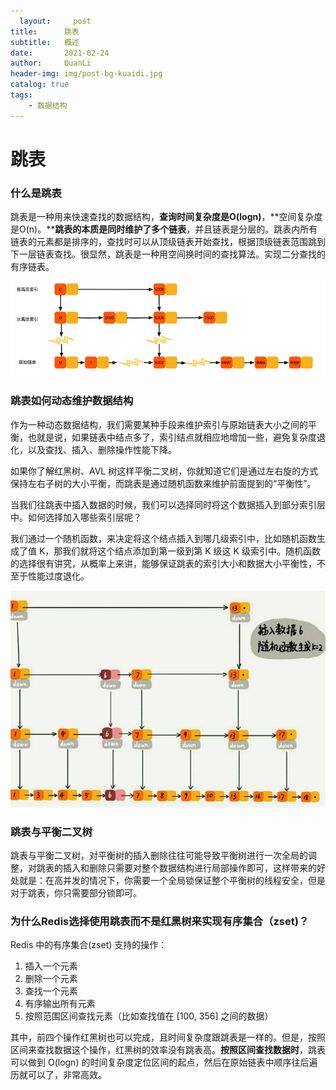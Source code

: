 ```yaml
---
  layout:     post
title:      跳表
subtitle:   概述
date:       2021-02-24
author:     QuanLi
header-img: img/post-bg-kuaidi.jpg
catalog: true
tags:
    - 数据结构
---
```


# 跳表

### 什么是跳表

​	跳表是一种用来快速查找的数据结构，**查询时间复杂度是O(logn)**，**空间复杂度是O(n)。****跳表的本质是同时维护了多个链表**，并且链表是分层的。跳表内所有链表的元素都是排序的，查找时可以从顶级链表开始查找，根据顶级链表范围跳到下一层链表查找。很显然，跳表是一种用空间换时间的查找算法。实现二分查找的有序链表。

![image-20210516143944000](2021-02-24-跳表.assets/image-20210516143944000.png)



### 跳表如何动态维护数据结构

作为一种动态数据结构，我们需要某种手段来维护索引与原始链表大小之间的平衡，也就是说，如果链表中结点多了，索引结点就相应地增加一些，避免复杂度退化，以及查找、插入、删除操作性能下降。

如果你了解红黑树、AVL 树这样平衡二叉树，你就知道它们是通过左右旋的方式保持左右子树的大小平衡，而跳表是通过随机函数来维护前面提到的“平衡性”。

当我们往跳表中插入数据的时候，我们可以选择同时将这个数据插入到部分索引层中。如何选择加入哪些索引层呢？

我们通过一个随机函数，来决定将这个结点插入到哪几级索引中，比如随机函数生成了值 K，那我们就将这个结点添加到第一级到第 K 级这 K 级索引中。随机函数的选择很有讲究，从概率上来讲，能够保证跳表的索引大小和数据大小平衡性，不至于性能过度退化。

![image-20210516144008547](2021-02-24-跳表.assets/image-20210516144008547.png)

### 跳表与平衡二叉树

​	跳表与平衡二叉树，对平衡树的插入删除往往可能导致平衡树进行一次全局的调整，对跳表的插入和删除只需要对整个数据结构进行局部操作即可，这样带来的好处就是：在高并发的情况下，你需要一个全局锁保证整个平衡树的线程安全，但是对于跳表，你只需要部分锁即可。

### 为什么Redis选择使用跳表而不是红黑树来实现有序集合（zset)？

Redis 中的有序集合(zset) 支持的操作：

1. 插入一个元素
2. 删除一个元素
3. 查找一个元素
4. 有序输出所有元素
5. 按照范围区间查找元素（比如查找值在 [100, 356] 之间的数据）

其中，前四个操作红黑树也可以完成，且时间复杂度跟跳表是一样的。但是，按照区间来查找数据这个操作，红黑树的效率没有跳表高。**按照区间查找数据时**，跳表可以做到 O(logn) 的时间复杂度定位区间的起点，然后在原始链表中顺序往后遍历就可以了，非常高效。

